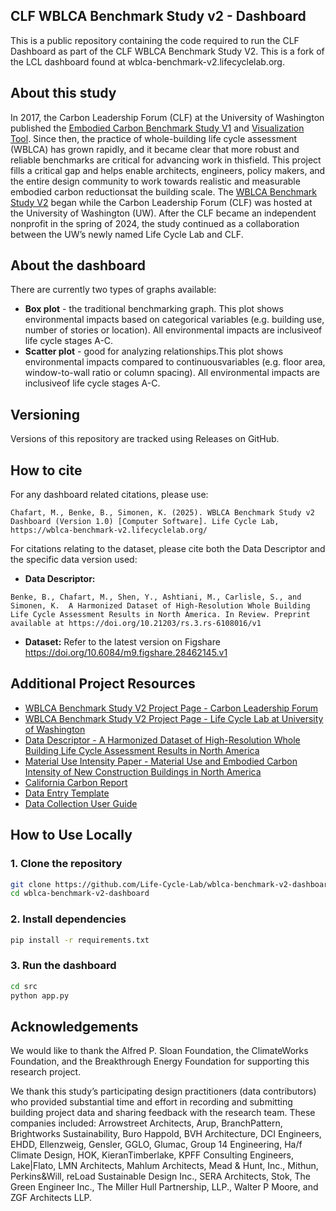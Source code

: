 ## CLF WBLCA Benchmark Study v2 - Dashboard
This is a public repository containing the code required to run the CLF Dashboard as part of the CLF WBLCA Benchmark Study V2. This is a fork of the LCL dashboard found at wblca-benchmark-v2.lifecyclelab.org.

## About this study
In 2017, the Carbon Leadership Forum (CLF) at the University of Washington published the [Embodied Carbon Benchmark Study V1](https://carbonleadershipforum.org/lca-benchmark-database/) and [Visualization Tool](https://carbonleadershipforum.org/embodied-carbon-benchmark-study-data-visualization/). Since then, the practice of whole-building life cycle assessment (WBLCA) has grown rapidly, and it became clear that more robust and reliable benchmarks are critical for advancing work in thisfield. This project fills a critical gap and helps enable architects, engineers, policy makers, and the entire design community to work towards realistic and measurable embodied carbon reductionsat the building scale. The [WBLCA Benchmark Study V2](https://carbonleadershipforum.org/clf-wblca-v2/) began while the Carbon Leadership Forum (CLF) was hosted at the University of Washington (UW). After the CLF became an independent nonprofit in the spring of 2024, the study continued as a collaboration between the UW’s newly named Life Cycle Lab and CLF.

## About the dashboard
There are currently two types of graphs available:
*  **Box plot** - the traditional benchmarking graph. This plot shows environmental impacts based on categorical variables (e.g. building use, number of stories or location). All environmental impacts are inclusiveof life cycle stages A-C.
*  **Scatter plot** - good for analyzing relationships.This plot shows environmental impacts compared to continuousvariables (e.g. floor area, window-to-wall ratio or column spacing). All environmental impacts are inclusiveof life cycle stages A-C.

## Versioning
Versions of this repository are tracked using Releases on GitHub.

## How to cite
For any dashboard related citations, please use: 
```
Chafart, M., Benke, B., Simonen, K. (2025). WBLCA Benchmark Study v2 Dashboard (Version 1.0) [Computer Software]. Life Cycle Lab, https://wblca-benchmark-v2.lifecyclelab.org/
```

For citations relating to the dataset, please cite both the Data Descriptor and the specific data version used:
- **Data Descriptor:**
```
Benke, B., Chafart, M., Shen, Y., Ashtiani, M., Carlisle, S., and Simonen, K.  A Harmonized Dataset of High-Resolution Whole Building Life Cycle Assessment Results in North America. In Review. Preprint available at https://doi.org/10.21203/rs.3.rs-6108016/v1
```
- **Dataset:** Refer to the latest version on Figshare https://doi.org/10.6084/m9.figshare.28462145.v1

## Additional Project Resources
- [WBLCA Benchmark Study V2 Project Page - Carbon Leadership Forum](https://carbonleadershipforum.org/clf-wblca-v2/)
- [WBLCA Benchmark Study V2 Project Page - Life Cycle Lab at University of Washington](https://www.lifecyclelab.org/projects/)
- [Data Descriptor - A Harmonized Dataset of High-Resolution Whole Building Life Cycle Assessment Results in North America](https://doi.org/10.21203/rs.3.rs-6108016/v1)
- [Material Use Intensity Paper - Material Use and Embodied Carbon Intensity of New Construction Buildings in North America](https://doi.org/10.21203/rs.3.rs-6315460/v1)
- [California Carbon Report](https://carbonleadershipforum.org/california-carbon/)
- [Data Entry Template](https://hdl.handle.net/1773/51286)
- [Data Collection User Guide](https://hdl.handle.net/1773/51285)

## How to Use Locally

### 1. Clone the repository

```bash
git clone https://github.com/Life-Cycle-Lab/wblca-benchmark-v2-dashboard.git
cd wblca-benchmark-v2-dashboard
```

### 2. Install dependencies

```bash
pip install -r requirements.txt
```

### 3. Run the dashboard

```bash
cd src
python app.py
```

## Acknowledgements
We would like to thank the Alfred P. Sloan Foundation, the ClimateWorks Foundation, and the Breakthrough Energy Foundation for supporting this research project. 

We thank this study’s participating design practitioners (data contributors) who provided substantial time and effort in recording and submitting building project data and sharing feedback with the research team. These companies included: Arrowstreet Architects, Arup, BranchPattern, Brightworks Sustainability, Buro Happold, BVH Architecture, DCI Engineers, EHDD, Ellenzweig, Gensler, GGLO, Glumac, Group 14 Engineering, Ha/f Climate Design, HOK, KieranTimberlake, KPFF Consulting Engineers, Lake|Flato, LMN Architects, Mahlum Architects, Mead & Hunt, Inc., Mithun, Perkins&Will, reLoad Sustainable Design Inc., SERA Architects, Stok, The Green Engineer Inc., The Miller Hull Partnership, LLP., Walter P Moore, and ZGF Architects LLP.
